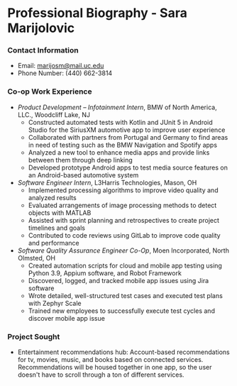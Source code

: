 # Professional Biography - Sara Marijolovic
### Contact Information
  - Email: marijosm@mail.uc.edu
  - Phone Number: (440) 662-3814
### Co-op Work Experience
- *Product Development – Infotainment Intern*, BMW of North America, LLC., Woodcliff Lake, NJ	
  -	Constructed automated tests with Kotlin and JUnit 5 in Android Studio for the SiriusXM automotive app to improve user experience
  -	Collaborated with partners from Portugal and Germany to find areas in need of testing such as the BMW Navigation and Spotify apps
  -	Analyzed a new tool to enhance media apps and provide links between them through deep linking 
  - Developed prototype Android apps to test media source features on an Android-based automotive system 
- *Software Engineer Intern*, L3Harris Technologies, Mason, OH	
  - Implemented processing algorithms to improve video quality and analyzed results
  - Evaluated arrangements of image processing methods to detect objects with MATLAB
  - Assisted with sprint planning and retrospectives to create project timelines and goals
  - Contributed to code reviews using GitLab to improve code quality and performance
- *Software Quality Assurance Engineer Co-Op*, Moen Incorporated, North Olmsted, OH	
  - Created automation scripts for cloud and mobile app testing using Python 3.9, Appium software, and Robot Framework
  - Discovered, logged, and tracked mobile app issues using Jira software
  - Wrote detailed, well-structured test cases and executed test plans with Zephyr Scale
  - Trained new employees to successfully execute test cycles and discover mobile app issue
### Project Sought
- Entertainment recommendations hub: Account-based recommendations for tv, movies, music, and books based on connected services. Recommendations will be housed together in one app, so the user doesn't have to scroll through a ton of different services.

